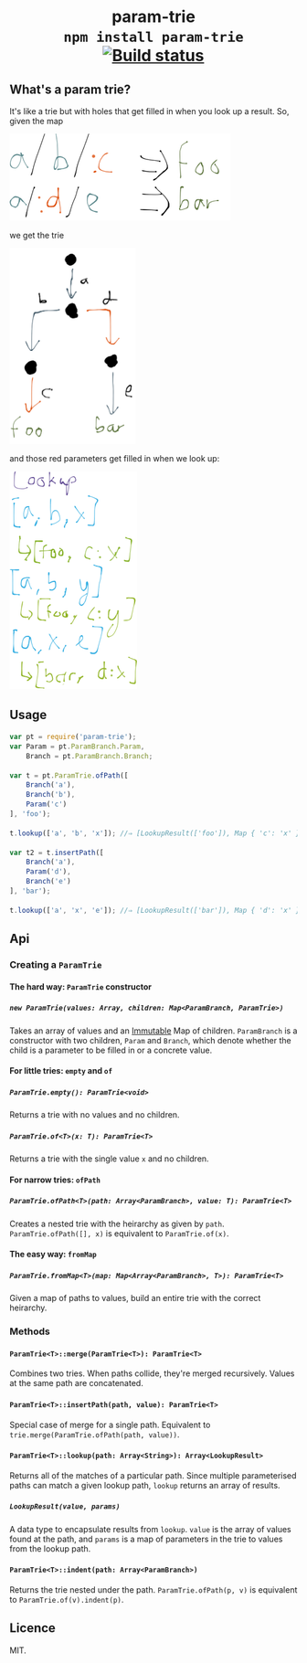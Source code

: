 <h1 align="center">
param-trie<br>
<code>npm install param-trie</code><br>
<a href="https://travis-ci.org/quarterto/ParamTrie" id="status-image-popup">
  <img src="https://travis-ci.org/quarterto/ParamTrie.svg" alt="Build status">
</a>
</h1>

## What's a param trie?
It's like a trie but with holes that get filled in when you look up a result. So, given the map

<img src="images/paths.png" width="387">

we get the trie

<img src="images/trie.png" width="221">

and those red parameters get filled in when we look up:

<img src="images/lookup.png" width="223">

## Usage

```javascript
var pt = require('param-trie');
var Param = pt.ParamBranch.Param,
    Branch = pt.ParamBranch.Branch;

var t = pt.ParamTrie.ofPath([
	Branch('a'),
	Branch('b'),
	Param('c')
], 'foo');

t.lookup(['a', 'b', 'x']); //⇒ [LookupResult(['foo']), Map { 'c': 'x' }]

var t2 = t.insertPath([
	Branch('a'),
	Param('d'),
	Branch('e')
], 'bar');

t.lookup(['a', 'x', 'e']); //⇒ [LookupResult(['bar']), Map { 'd': 'x' }]
```

## Api
### Creating a `ParamTrie`
#### The hard way: `ParamTrie` constructor
##### `new ParamTrie(values: Array, children: Map<ParamBranch, ParamTrie>)`

Takes an array of values and an [Immutable](https://github.com/facebook/immutable-js) Map of children. `ParamBranch` is a constructor with two children, `Param` and `Branch`, which denote whether the child is a parameter to be filled in or a concrete value.

#### For little tries: `empty` and `of`
##### `ParamTrie.empty(): ParamTrie<void>`
Returns a trie with no values and no children.

##### `ParamTrie.of<T>(x: T): ParamTrie<T>`
Returns a trie with the single value `x` and no children.

#### For narrow tries: `ofPath`
##### `ParamTrie.ofPath<T>(path: Array<ParamBranch>, value: T): ParamTrie<T>`

Creates a nested trie with the heirarchy as given by `path`. `ParamTrie.ofPath([], x)` is equivalent to `ParamTrie.of(x)`.

#### The easy way: `fromMap`
##### `ParamTrie.fromMap<T>(map: Map<Array<ParamBranch>, T>): ParamTrie<T>`

Given a map of paths to values, build an entire trie with the correct heirarchy.

### Methods
#### `ParamTrie<T>::merge(ParamTrie<T>): ParamTrie<T>`

Combines two tries. When paths collide, they're merged recursively. Values at the same path are concatenated.

#### `ParamTrie<T>::insertPath(path, value): ParamTrie<T>`

Special case of merge for a single path. Equivalent to `trie.merge(ParamTrie.ofPath(path, value))`.

#### `ParamTrie<T>::lookup(path: Array<String>): Array<LookupResult>`

Returns all of the matches of a particular path. Since multiple parameterised paths can match a given lookup path, `lookup` returns an array of results.

##### `LookupResult(value, params)`
A data type to encapsulate results from `lookup`. `value` is the array of values found at the path, and `params` is a map of parameters in the trie to values from the lookup path.

#### `ParamTrie<T>::indent(path: Array<ParamBranch>)`

Returns the trie nested under the path. `ParamTrie.ofPath(p, v)` is equivalent to `ParamTrie.of(v).indent(p)`.

## Licence
MIT.
